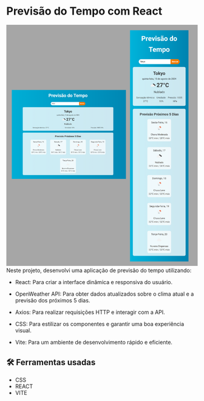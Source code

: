 # Previsão do Tempo com React
![Previsão do Tempo com React](./src/assets/imageReadme.png)
Neste projeto, desenvolvi uma aplicação de previsão do tempo utilizando:

- React: Para criar a interface dinâmica e responsiva do usuário.

- OpenWeather API: Para obter dados atualizados sobre o clima atual e a previsão dos próximos 5 dias.

- Axios: Para realizar requisições HTTP e interagir com a API.

- CSS: Para estilizar os componentes e garantir uma boa experiência visual.

- Vite: Para um ambiente de desenvolvimento rápido e eficiente.

## 🛠️ Ferramentas usadas
- CSS
- REACT
- VITE